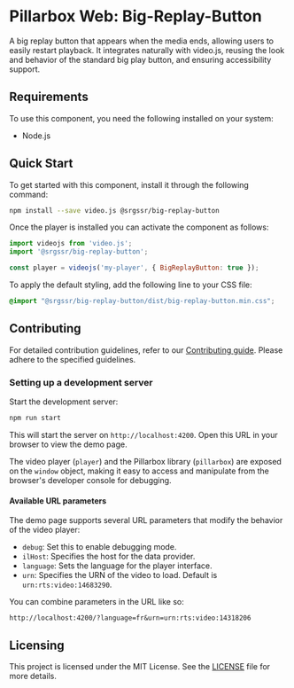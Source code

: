 # Pillarbox Web: Big-Replay-Button

A big replay button that appears when the media ends, allowing users to easily restart playback.
It integrates naturally with video.js, reusing the look and behavior of the standard big play
button, and ensuring accessibility support.

## Requirements

To use this component, you need the following installed on your system:

- Node.js

## Quick Start

To get started with this component, install it through the following command:

```bash
npm install --save video.js @srgssr/big-replay-button
```

Once the player is installed you can activate the component as follows:

```javascript
import videojs from 'video.js';
import '@srgssr/big-replay-button';

const player = videojs('my-player', { BigReplayButton: true });
```

To apply the default styling, add the following line to your CSS file:

```css
@import "@srgssr/big-replay-button/dist/big-replay-button.min.css";
```

## Contributing

For detailed contribution guidelines, refer to our [Contributing guide][contributing-guide].
Please adhere to the specified guidelines.

### Setting up a development server

Start the development server:

```bash
npm run start
```

This will start the server on `http://localhost:4200`. Open this URL in your browser to view the
demo page.

The video player (`player`) and the Pillarbox library (`pillarbox`) are exposed on the `window`
object, making it easy to access and manipulate from the browser's developer console for debugging.

#### Available URL parameters

The demo page supports several URL parameters that modify the behavior of the video player:

- `debug`: Set this to enable debugging mode.
- `ilHost`: Specifies the host for the data provider.
- `language`: Sets the language for the player interface.
- `urn`: Specifies the URN of the video to load. Default is `urn:rts:video:14683290`.

You can combine parameters in the URL like so:

```plaintext
http://localhost:4200/?language=fr&urn=urn:rts:video:14318206
```

## Licensing

This project is licensed under the MIT License. See the [LICENSE](./LICENSE) file for more
details.

[contributing-guide]: https://github.com/SRGSSR/pillarbox-web-suite/blob/main/docs/README.md#contributing
